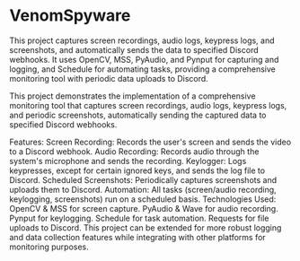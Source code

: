 # VenomSpyware
This project captures screen recordings, audio logs, keypress logs, and screenshots, and automatically sends the data to specified Discord webhooks. It uses OpenCV, MSS, PyAudio, and Pynput for capturing and logging, and Schedule for automating tasks, providing a comprehensive monitoring tool with periodic data uploads to Discord.

This project demonstrates the implementation of a comprehensive monitoring tool that captures screen recordings, audio logs, keypress logs, and periodic screenshots, automatically sending the captured data to specified Discord webhooks.

Features:
Screen Recording: Records the user's screen and sends the video to a Discord webhook.
Audio Recording: Records audio through the system's microphone and sends the recording.
Keylogger: Logs keypresses, except for certain ignored keys, and sends the log file to Discord.
Scheduled Screenshots: Periodically captures screenshots and uploads them to Discord.
Automation: All tasks (screen/audio recording, keylogging, screenshots) run on a scheduled basis.
Technologies Used:
OpenCV & MSS for screen capture.
PyAudio & Wave for audio recording.
Pynput for keylogging.
Schedule for task automation.
Requests for file uploads to Discord.
This project can be extended for more robust logging and data collection features while integrating with other platforms for monitoring purposes.